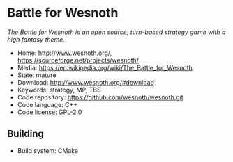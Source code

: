 # Battle for Wesnoth

_The Battle for Wesnoth is an open source, turn-based strategy game with a high fantasy theme._

- Home: http://www.wesnoth.org/, https://sourceforge.net/projects/wesnoth/
- Media: https://en.wikipedia.org/wiki/The_Battle_for_Wesnoth
- State: mature
- Download: http://www.wesnoth.org/#download
- Keywords: strategy, MP, TBS
- Code repository: https://github.com/wesnoth/wesnoth.git
- Code language: C++
- Code license: GPL-2.0

## Building

- Build system: CMake

